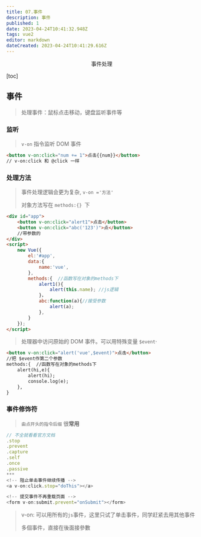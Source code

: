 ```yaml
---
title: 07.事件
description: 事件
published: 1
date: 2023-04-24T10:41:32.948Z
tags: vue2
editor: markdown
dateCreated: 2023-04-24T10:41:29.616Z
---
```


<center>事件处理</center>

[toc]



## 事件

> 处理事件：鼠标点击移动，键盘监听事件等



### 监听

> `v-on` 指令监听 DOM 事件

```html
<button v-on:click="num += 1">点击{{num}}</button>
// v-on:click 和 @click 一样
```



### 处理方法

> 事件处理逻辑会更为复杂, `v-on ='方法'`
>
> 对象方法写在 `methods:{} `下

```html
<div id="app">
	<button v-on:click="alert1">点击</button>
    <button v-on:click="abc('123')">点</button>
    //带参数的
</div>  
<script>
    new Vue({
        el:'#app',
        data:{
            name:'vue',
        },
        methods:{  //函数写在对象的methods下
            alert1(){
                alert(this.name); //js逻辑
            }，
            abc:function(a){//接受参数
        		alert(a);
    		},
        }
    });
</script>
```

> 处理器中访问原始的 DOM 事件。可以用特殊变量 `$event`·

```html
<button v-on:click="alert('vue',$event)">点击</button>
//把 $event作第二个参数
methods:{  //函数写在对象的methods下
    alert(hi,e){
        alert(hi);
        console.log(e);
    },
}
```



### 事件修饰符

> `由点开头的指令后缀`   很**常用**

```js
// 不全就看看官方文档
.stop
.prevent
.capture
.self
.once
.passive
***
<!-- 阻止单击事件继续传播 -->
<a v-on:click.stop="doThis"></a>

<!-- 提交事件不再重载页面 -->
<form v-on:submit.prevent="onSubmit"></form>
```

> v-on: 可以用所有的`js`事件，这里只试了单击事件，同学赶紧去用其他事件
>
> 多個事件，直接在後面接參數

